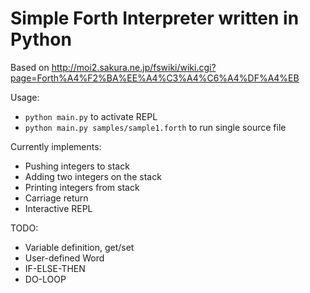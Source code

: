 # Simple Forth Interpreter written in Python

Based on http://moi2.sakura.ne.jp/fswiki/wiki.cgi?page=Forth%A4%F2%BA%EE%A4%C3%A4%C6%A4%DF%A4%EB

Usage:

- `python main.py` to activate REPL
- `python main.py samples/sample1.forth` to run single source file

Currently implements:

* Pushing integers to stack
* Adding two integers on the stack
* Printing integers from stack
* Carriage return
* Interactive REPL

TODO:

* Variable definition, get/set
* User-defined Word
* IF-ELSE-THEN
* DO-LOOP
